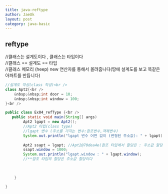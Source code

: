 ```yaml
---
title: java-reftype
author: JaeUk
layout: post
category: java-basic
---
```

## reftype

//클래스는 설계도이다 , 클래스는 타입이다<br />
//클래스 == 설계도 == 타입<br />
//클래스 메모리 (heep) new 연산자를 통해서 올려줍니다(땅에 설계도를 보고 똑같은 <br />아파트를 만듭니다)
~~~java
//설계도 작성(class 작성)<br />
class Apt2{<br />
	&nbsp;&nbsp;int door = 10;
	&nbsp;&nbsp;int window = 100;
}<br />
~~~
~~~java
public class Ex04_refType {<br />
   public static void main(String[] args)
		Apt2 lgapt = new Apt2();
		//Apt2 타입(class type)
		//lgapt 변수 (주소를 가지는 변수:참조변수,객체변수)
		System.out.println("lgapt 변수 어떤 값이 (변형된 주소값): " + lgapt);
		
		Apt2 ssapt = lgapt; //Apt2@70dea4e(참조 타입에서 할당은 : 주소값 할당)
		ssapt.window = 1000;
		System.out.println("lgapt.window : " + lgapt.window);
		//**참조 타입의 할당은 주소값 할당이다
		
		
	
	}

}
~~~